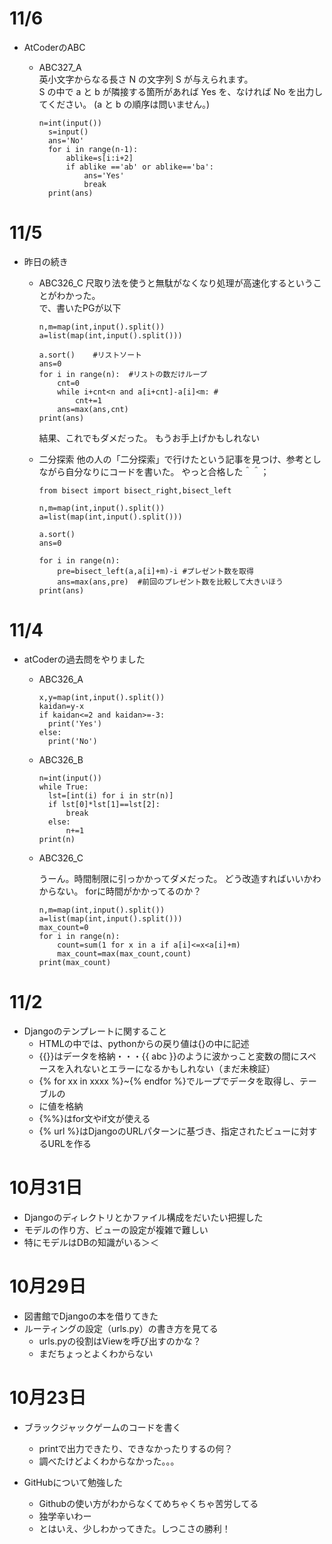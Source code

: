 # 11/6
- AtCoderのABC
    - ABC327_A  
      英小文字からなる長さ 
      N の文字列 
      S が与えられます。  
      S の中で a と b が隣接する箇所があれば Yes を、なければ No を出力してください。
      (a と b の順序は問いません。)
      
      ```
      n=int(input())
        s=input()
        ans='No'
        for i in range(n-1):
            ablike=s[i:i+2]
            if ablike =='ab' or ablike=='ba':
                ans='Yes'
                break
        print(ans)
      ```
# 11/5
- 昨日の続き
  - ABC326_C
    尺取り法を使うと無駄がなくなり処理が高速化するということがわかった。  
    で、書いたPGが以下
    ```
    n,m=map(int,input().split())
    a=list(map(int,input().split()))
    
    a.sort()    #リストソート
    ans=0
    for i in range(n):  #リストの数だけループ
        cnt=0
        while i+cnt<n and a[i+cnt]-a[i]<m: #
            cnt+=1
        ans=max(ans,cnt)
    print(ans)
    ```
    結果、これでもダメだった。
    もうお手上げかもしれない
 
  - 二分探索
    他の人の「二分探索」で行けたという記事を見つけ、参考としながら自分なりにコードを書いた。
    やっと合格した＾＾；
    ```
    from bisect import bisect_right,bisect_left

    n,m=map(int,input().split())
    a=list(map(int,input().split()))
    
    a.sort()
    ans=0
    
    for i in range(n):
        pre=bisect_left(a,a[i]+m)-i #プレゼント数を取得
        ans=max(ans,pre)  #前回のプレゼント数を比較して大きいほう
    print(ans)
    ```
    
# 11/4
- atCoderの過去問をやりました
    - ABC326_A
        ```
        x,y=map(int,input().split())
        kaidan=y-x
        if kaidan<=2 and kaidan>=-3:
          print('Yes')
        else:
          print('No')
        ```
  
    - ABC326_B
      ```
      n=int(input())
      while True:
        lst=[int(i) for i in str(n)]
        if lst[0]*lst[1]==lst[2]:
            break
        else:
            n+=1
      print(n)
      ```
      
    - ABC326_C
      
      うーん。時間制限に引っかかってダメだった。
      どう改造すればいいかわからない。
      forに時間がかかってるのか？
        ```
        n,m=map(int,input().split())
        a=list(map(int,input().split()))
        max_count=0
        for i in range(n):
            count=sum(1 for x in a if a[i]<=x<a[i]+m)
            max_count=max(max_count,count)
        print(max_count)
        ```

# 11/2
- Djangoのテンプレートに関すること
    - HTMLの中では、pythonからの戻り値は{}の中に記述
    - {{}}はデータを格納・・・{{ abc }}のように波かっこと変数の間にスペースを入れないとエラーになるかもしれない（まだ未検証）
    - {% for xx in xxxx %}~{% endfor %}でループでデータを取得し、テーブルの<li>に値を格納
    - {%%}はfor文やif文が使える
    - {% url %}はDjangoのURLパターンに基づき、指定されたビューに対するURLを作る

# 10月31日
- Djangoのディレクトリとかファイル構成をだいたい把握した
- モデルの作り方、ビューの設定が複雑で難しい
- 特にモデルはDBの知識がいる＞＜

# 10月29日
- 図書館でDjangoの本を借りてきた
- ルーティングの設定（urls.py）の書き方を見てる
    - urls.pyの役割はViewを呼び出すのかな？
    - まだちょっとよくわからない

# 10月23日
- ブラックジャックゲームのコードを書く
  - printで出力できたり、できなかったりするの何？
  - 調べたけどよくわからなかった。。。
  
- GitHubについて勉強した
    - Githubの使い方がわからなくてめちゃくちゃ苦労してる
    - 独学辛いわー
    - とはいえ、少しわかってきた。しつこさの勝利！
